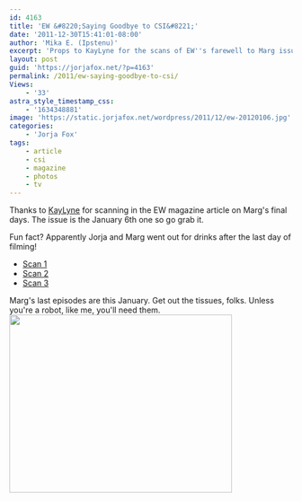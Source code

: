 ```yaml
---
id: 4163
title: 'EW &#8220;Saying Goodbye to CSI&#8221;'
date: '2011-12-30T15:41:01-08:00'
author: 'Mika E. (Ipstenu)'
excerpt: 'Props to KayLyne for the scans of EW''s farewell to Marg issue.'
layout: post
guid: 'https://jorjafox.net/?p=4163'
permalink: /2011/ew-saying-goodbye-to-csi/
Views:
    - '33'
astra_style_timestamp_css:
    - '1634348881'
image: 'https://static.jorjafox.net/wordpress/2011/12/ew-20120106.jpg'
categories:
    - 'Jorja Fox'
tags:
    - article
    - csi
    - magazine
    - photos
    - tv
---
```


Thanks to <a href="http://twitter.com/KayLyne">KayLyne</a> for scanning in the EW magazine article on Marg's final days. The issue is the January 6th one so go grab it.

Fun fact? Apparently Jorja and Marg went out for drinks after the last day of filming!
<ul>
	<li><a href="http://s1180.photobucket.com/albums/x409/kaylyne4/csi/?action=view&amp;current=margEW1-6-121wt.jpg">Scan 1</a></li>
	<li><a href="http://s1180.photobucket.com/albums/x409/kaylyne4/csi/?action=view&amp;current=margEW1-6-122wt.jpg">Scan 2</a></li>
	<li><a href="http://s1180.photobucket.com/albums/x409/kaylyne4/csi/?action=view&amp;current=margEW1-6-123wt.jpg">Scan 3</a></li>
</ul>
Marg's last episodes are this January. Get out the tissues, folks. Unless you're a robot, like me, you'll need them.

<img class="aligncenter size-full wp-image-4164" title="ew-20120106" src="//static.jorjafox.net/wordpress/2011/12/ew-20120106.jpg" alt="" width="396" height="317" />
